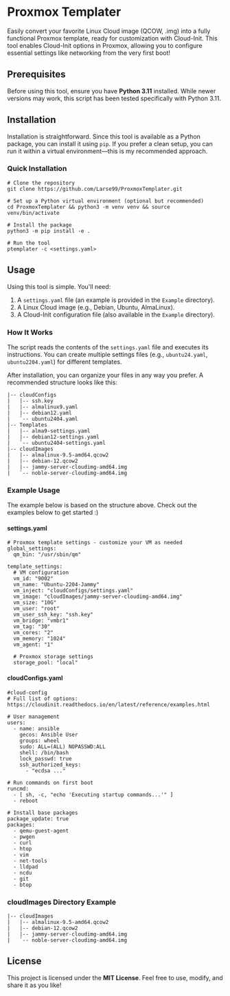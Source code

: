 
# Proxmox Templater

Easily convert your favorite Linux Cloud image (QCOW, .img) into a fully functional Proxmox template, ready for customization with Cloud-Init. This tool enables Cloud-Init options in Proxmox, allowing you to configure essential settings like networking from the very first boot!

## Prerequisites

Before using this tool, ensure you have **Python 3.11** installed. While newer versions may work, this script has been tested specifically with Python 3.11.

## Installation

Installation is straightforward. Since this tool is available as a Python package, you can install it using `pip`. If you prefer a clean setup, you can run it within a virtual environment—this is my recommended approach.

### Quick Installation

```
# Clone the repository
git clone https://github.com/Larse99/ProxmoxTemplater.git

# Set up a Python virtual environment (optional but recommended)
cd ProxmoxTemplater && python3 -m venv venv && source venv/bin/activate

# Install the package
python3 -m pip install -e .

# Run the tool
ptemplater -c <settings.yaml>
```

## Usage

Using this tool is simple. You'll need:

1.  A `settings.yaml` file (an example is provided in the `Example` directory).
2.  A Linux Cloud image (e.g., Debian, Ubuntu, AlmaLinux).
3.  A Cloud-Init configuration file (also available in the `Example` directory).
    

### How It Works

The script reads the contents of the `settings.yaml` file and executes its instructions. You can create multiple settings files (e.g., `ubuntu24.yaml`, `ubuntu2204.yaml`) for different templates.

After installation, you can organize your files in any way you prefer. A recommended structure looks like this:

```
|-- cloudConfigs
|   |-- ssh.key
|   |-- almalinux9.yaml
|   |-- debian12.yaml
|   `-- ubuntu2404.yaml
|-- Templates
|   |-- alma9-settings.yaml
|   |-- debian12-settings.yaml
|   `-- ubuntu2404-settings.yaml
|-- cloudImages
|   |-- almalinux-9.5-amd64.qcow2
|   |-- debian-12.qcow2
|   |-- jammy-server-cloudimg-amd64.img
|   `-- noble-server-cloudimg-amd64.img
```

### Example Usage

The example below is based on the structure above. Check out the examples below to get started :) 

#### settings.yaml

```
# Proxmox template settings - customize your VM as needed
global_settings:
  qm_bin: "/usr/sbin/qm"
  
template_settings:
  # VM configuration
  vm_id: "9002"
  vm_name: "Ubuntu-2204-Jammy"
  vm_inject: "cloudConfigs/settings.yaml"
  vm_image: "cloudImages/jammy-server-cloudimg-amd64.img"
  vm_size: "10G"
  vm_user: "root"
  vm_user_ssh_key: "ssh.key"
  vm_bridge: "vmbr1"
  vm_tag: "30"
  vm_cores: "2"
  vm_memory: "1024"
  vm_agent: "1"

  # Proxmox storage settings
  storage_pool: "local"
```

#### cloudConfigs.yaml

```
#cloud-config
# Full list of options: https://cloudinit.readthedocs.io/en/latest/reference/examples.html

# User management
users:
  - name: ansible
    gecos: Ansible User
    groups: wheel
    sudo: ALL=(ALL) NOPASSWD:ALL
    shell: /bin/bash
    lock_passwd: true
    ssh_authorized_keys:
      - "ecdsa ..."

# Run commands on first boot
runcmd:
  - [ sh, -c, "echo 'Executing startup commands...'" ]
  - reboot

# Install base packages
package_update: true
packages:
  - qemu-guest-agent
  - pwgen
  - curl
  - htop
  - vim
  - net-tools
  - lldpad
  - ncdu
  - git
  - btop
```

### cloudImages Directory Example

```
|-- cloudImages
|   |-- almalinux-9.5-amd64.qcow2
|   |-- debian-12.qcow2
|   |-- jammy-server-cloudimg-amd64.img
|   `-- noble-server-cloudimg-amd64.img
```

## License

This project is licensed under the **MIT License**. Feel free to use, modify, and share it as you like!

